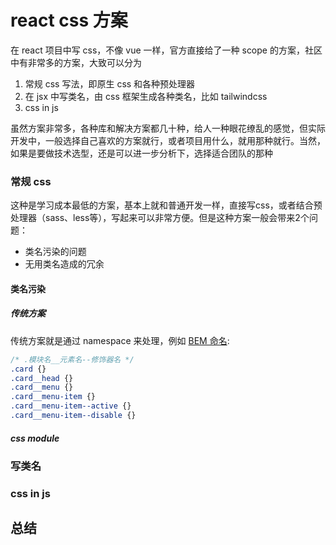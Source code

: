 # react css 方案

在 react 项目中写 css，不像 vue 一样，官方直接给了一种 scope 的方案，社区中有非常多的方案，大致可以分为

1. 常规 css 写法，即原生 css 和各种预处理器
2. 在 jsx 中写类名，由 css 框架生成各种类名，比如 tailwindcss
3. css in js

虽然方案非常多，各种库和解决方案都几十种，给人一种眼花缭乱的感觉，但实际开发中，一般选择自己喜欢的方案就行，或者项目用什么，就用那种就行。当然，如果是要做技术选型，还是可以进一步分析下，选择适合团队的那种

### 常规 css

这种是学习成本最低的方案，基本上就和普通开发一样，直接写css，或者结合预处理器（sass、less等），写起来可以非常方便。但是这种方案一般会带来2个问题：

- 类名污染的问题
- 无用类名造成的冗余

#### 类名污染

##### 传统方案

传统方案就是通过 namespace 来处理，例如 [BEM 命名](http://getbem.com/naming/):

```css
/* .模块名__元素名--修饰器名 */
.card {}
.card__head {}
.card__menu {}
.card__menu-item {}
.card__menu-item--active {}
.card__menu-item--disable {}
```

##### css module

### 写类名

### css in js

## 总结
